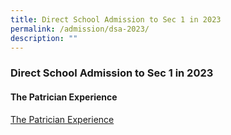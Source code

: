 ```yaml
---
title: Direct School Admission to Sec 1 in 2023
permalink: /admission/dsa-2023/
description: ""
---
```

### **Direct School Admission to Sec 1 in 2023**

#### **The Patrician Experience**

[The Patrician Experience](https://youtu.be/FsF4QcH4ORg)

```

